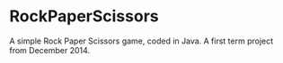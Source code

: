 # RockPaperScissors

A simple Rock Paper Scissors game, coded in Java.
A first term project from December 2014.
